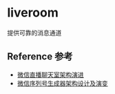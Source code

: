 # liveroom

提供可靠的消息通道

## Reference 参考

* [微信直播聊天室架构演进](https://mp.weixin.qq.com/s/poZo0uHl88n9TadBKUzFVA)
* [微信序列号生成器架构设计及演变](https://mp.weixin.qq.com/s/JqIJupVKUNuQYIDDxRtfqA)
